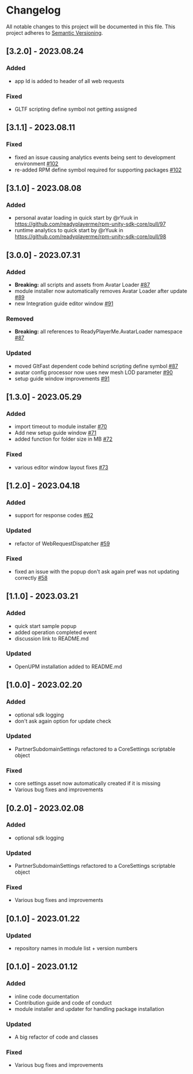 # Changelog

All notable changes to this project will be documented in this file.
This project adheres to [Semantic Versioning](http://semver.org/).

## [3.2.0] - 2023.08.24

### Added
- app Id is added to header of all web requests

### Fixed
- GLTF scripting define symbol not getting assigned

## [3.1.1] - 2023.08.11

### Fixed
- fixed an issue causing analytics events being sent to development environment [#102](https://github.com/readyplayerme/rpm-unity-sdk-core/pull/102)
- re-added RPM define symbol required for supporting packages [#102](https://github.com/readyplayerme/rpm-unity-sdk-core/pull/102)

## [3.1.0] - 2023.08.08

### Added
* personal avatar loading in quick start by @rYuuk in https://github.com/readyplayerme/rpm-unity-sdk-core/pull/97
* runtime analytics to quick start by @rYuuk in https://github.com/readyplayerme/rpm-unity-sdk-core/pull/98

## [3.0.0] - 2023.07.31

### Added
- **Breaking:** all scripts and assets from Avatar Loader [#87](https://github.com/readyplayerme/rpm-unity-sdk-core/pull/87)
- module installer now automatically removes Avatar Loader after update [#89](https://github.com/readyplayerme/rpm-unity-sdk-core/pull/89)
- new Integration guide editor window [#91](https://github.com/readyplayerme/rpm-unity-sdk-core/pull/91)

### Removed
- **Breaking:** all references to ReadyPlayerMe.AvatarLoader namespace [#87](https://github.com/readyplayerme/rpm-unity-sdk-core/pull/87)

### Updated
- moved GltFast dependent code behind scripting define symbol [#87](https://github.com/readyplayerme/rpm-unity-sdk-core/pull/87) 
- avatar config processor now uses new mesh LOD parameter [#90](https://github.com/readyplayerme/rpm-unity-sdk-core/pull/90)
- setup guide window improvements [#91](https://github.com/readyplayerme/rpm-unity-sdk-core/pull/91)


## [1.3.0] - 2023.05.29

### Added
- import timeout to module installer [#70](https://github.com/readyplayerme/rpm-unity-sdk-core/pull/70)
- Add new setup guide window [#71](https://github.com/readyplayerme/rpm-unity-sdk-core/pull/71)
- added function for folder size in MB [#72](https://github.com/readyplayerme/rpm-unity-sdk-core/pull/72)

### Fixed
- various editor window layout fixes [#73](https://github.com/readyplayerme/rpm-unity-sdk-core/pull/73)

## [1.2.0] - 2023.04.18

### Added
- support for response codes [#62](https://github.com/readyplayerme/rpm-unity-sdk-core/pull/62)

### Updated
- refactor of WebRequestDispatcher [#59](https://github.com/readyplayerme/rpm-unity-sdk-core/pull/59)

### Fixed
- fixed an issue with the popup don't ask again pref was not updating correctly [#58](https://github.com/readyplayerme/rpm-unity-sdk-core/pull/58)

## [1.1.0] - 2023.03.21

### Added
- quick start sample popup
- added operation completed event
- discussion link to README.md

### Updated
- OpenUPM installation added to README.md

## [1.0.0] - 2023.02.20

### Added
- optional sdk logging
- don't ask again option for update check

### Updated
- PartnerSubdomainSettings refactored to a CoreSettings scriptable object

### Fixed
- core settings asset now automatically created if it is missing
- Various bug fixes and improvements

## [0.2.0] - 2023.02.08

### Added
- optional sdk logging

### Updated
- PartnerSubdomainSettings refactored to a CoreSettings scriptable object

### Fixed
- Various bug fixes and improvements

## [0.1.0] - 2023.01.22

### Updated
- repository names in module list + version numbers

## [0.1.0] - 2023.01.12

### Added
- inline code documentation
- Contribution guide and code of conduct
- module installer and updater for handling package installation

### Updated
- A big refactor of code and classes

### Fixed
- Various bug fixes and improvements
